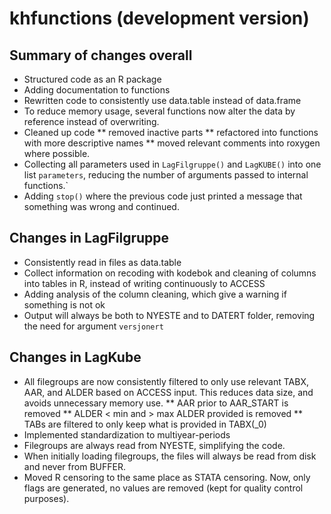 # khfunctions (development version)

## Summary of changes overall

* Structured code as an R package
* Adding documentation to functions
* Rewritten code to consistently use data.table instead of data.frame
* To reduce memory usage, several functions now alter the data by reference instead of overwriting.
* Cleaned up code
** removed inactive parts
** refactored into functions with more descriptive names
** moved relevant comments into roxygen where possible. 
* Collecting all parameters used in `LagFilgruppe()` and `LagKUBE()` into one list `parameters`, reducing the number of arguments passed to internal functions.`
* Adding `stop()` where the previous code just printed a message that something was wrong and continued. 

## Changes in LagFilgruppe

* Consistently read in files as data.table
* Collect information on recoding with kodebok and cleaning of columns into tables in R, instead of writing continuously to ACCESS
* Adding analysis of the column cleaning, which give a warning if something is not ok
* Output will always be both to NYESTE and to DATERT folder, removing the need for argument `versjonert`

## Changes in LagKube
* All filegroups are now consistently filtered to only use relevant TABX, AAR, and ALDER based on ACCESS input. This reduces data size, and avoids unnecessary memory use. 
** AAR prior to AAR_START is removed
** ALDER < min and > max ALDER provided is removed
** TABs are filtered to only keep what is provided in TABX(_0)
* Implemented standardization to multiyear-periods
* Filegroups are always read from NYESTE, simplifying the code. 
* When initially loading filegroups, the files will always be read from disk and never from BUFFER. 
* Moved R censoring to the same place as STATA censoring. Now, only flags are generated, no values are removed (kept for quality control purposes). 
